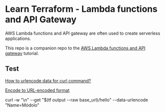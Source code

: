 # Learn Terraform - Lambda functions and API Gateway

AWS Lambda functions and API gateway are often used to create serverless
applications.

This repo is a companion repo to the [AWS Lambda functions and API gateway](https://developer.hashicorp.com/terraform/tutorials/aws/lambda-api-gateway) tutorial.

## Test

[How to urlencode data for curl command?](https://stackoverflow.com/questions/296536/how-to-urlencode-data-for-curl-command)

[Encode to URL-encoded format](https://www.urlencoder.org/)

curl -w "\n" --get "$(tf output --raw base_url)/hello" --data-urlencode "Name=Módolo"


